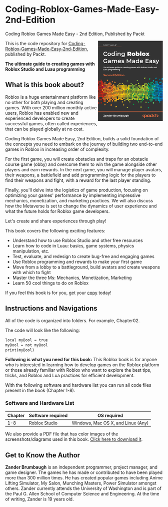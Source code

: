 # Coding-Roblox-Games-Made-Easy-2nd-Edition
Coding Roblox Games Made Easy - 2nd Edition, Published by Packt

<a href="https://www.packtpub.com/product/coding-roblox-games-made-easy/9781803234670"><img src="cover.png" alt="Book Name" height="256px" align="right"></a>

This is the code repository for [Coding-Roblox-Games-Made-Easy-2nd-Edition](https://www.packtpub.com/product/coding-roblox-games-made-easy/9781803234670), published by Packt.

**The ultimate guide to creating games with Roblox Studio and Luau programming**

## What is this book about?
Roblox is a huge entertainment platform like no other for both playing and creating games. With over 200 million monthly active users, Roblox has enabled new and experienced developers to create successful games, often called experiences, that can be played globally at no cost.

Coding Roblox Games Made Easy, 2nd Edition, builds a solid foundation of the concepts you need to embark on the journey of building two end-to-end games in Roblox in increasing order of complexity.

For the first game, you will create obstacles and traps for an obstacle course game (obby) and overcome them to win the game alongside other players and earn rewards. In the next game, you will manage player avatars, their weapons, a battlefield and add programming logic for the players to find their weapons and fight, with a reward for the last player standing.

Finally, you'll delve into the logistics of game production, focusing on optimizing your games' performance by implementing impressive mechanics, monetization, and marketing practices. We will also discuss how the Metaverse is set to change the dynamics of user experience and what the future holds for Roblox game developers.

Let's create and share experiences through play!

This book covers the following exciting features: 
* Understand how to use Roblox Studio and other free resources
* Learn how to code in Luau: basics, game systems, physics manipulation, etc.
* Test, evaluate, and redesign to create bug-free and engaging games
* Use Roblox programming and rewards to make your first game
* Move from a lobby to a battleground, build avatars and create weapons with which to fight
* Master the three Ms: Mechanics, Monetization, Marketing
* Learn 50 cool things to do on Roblox

If you feel this book is for you, get your [copy](https://www.amazon.com/Coding-Roblox-Games-Made-Easy/dp/1803234679) today!

## Instructions and Navigations
All of the code is organized into folders. For example, Chapter02.

The code will look like the following:
```
local myBool = true
myBool = not myBool
print(myBool)
```

**Following is what you need for this book:**
This Roblox book is for anyone who is interested in learning how to develop games on the Roblox platform or those already familiar with Roblox who want to explore the best tips, tricks, and Roblox and Lua practices for efficient development.

With the following software and hardware list you can run all code files present in the book (Chapter 1-8).

### Software and Hardware List

| Chapter  | Software required                   | OS required                        |
| -------- | ------------------------------------| -----------------------------------|
| 1-8      | Roblox Studio                       | Windows, Mac OS X, and Linux (Any) |

We also provide a PDF file that has color images of the screenshots/diagrams used in this book. [Click here to download it](https://static.packt-cdn.com/downloads/9781803234670_ColorImages.pdf).

## Get to Know the Author
**Zander Brumbaugh**
is an independent programmer, project manager, and game designer. The games he has made or contributed to have been played more than 300 million times. He has created popular games including Anime Lifting Simulator, My Salon, Munching Masters, Power Simulator amongst others. Zander currently attends the University of Washington and is part of the Paul G. Allen School of Computer Science and Engineering. At the time of writing, Zander is 19 years old.
